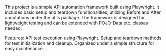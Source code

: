 This project is a simple API automation framework built using Playwright. It includes basic setup and teardown functionalities, utilizing Before and After annotations under the utils package.
The framework is designed for lightweight testing and can be extended with POJO-Data etc. classas needed.

Features:
API test execution using Playwright.
Setup and teardown methods for test initialization and cleanup.
Organized under a simple structure for easy maintenance.
